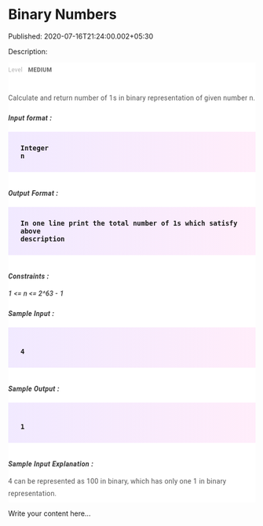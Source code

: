 # Binary Numbers

Published: 2020-07-16T21:24:00.002+05:30

Description: 
      <div _ngcontent-shn-c152="" class="padding"
      style="-webkit-font-smoothing: antialiased; background-color: white; font-family: Roboto,
      sans-serif; font-size: 16px; margin: 0px; padding: 0px 0px 15px;"><div
      _ngcontent-shn-c152="" style="-webkit-font-smoothing: antialiased; margin: 0px; padding:
      0px;"><a _ngcontent-shn-c152="" class="key" style="-webkit-font-smoothing: antialiased;
      color: #b3b3b3; font-size: 12px; letter-spacing: 0.27px; line-height: 30px; margin: 0px;
      padding: 0px;">Level</a><a _ngcontent-shn-c152="" class="value"
      style="-webkit-font-smoothing: antialiased; color: #656565; font-size: 12px; font-weight: 700;
      letter-spacing: 0.27px; line-height: 30px; margin: 0px; padding: 0px 0px 0px
      8px;">&nbsp;MEDIUM</a></div></div><div _ngcontent-shn-c152=""
      class="description ng-star-inserted" style="-webkit-font-smoothing: antialiased;
      background-color: white; font-family: Roboto, sans-serif; font-size: 16px; margin: 0px;
      padding: 0px;"><h4
      id="calculate-and-return-number-of-1s-in-binary-representation-of-given-number-n"
      style="-webkit-font-smoothing: antialiased; color: #565656; font-size: 14px; font-weight: 400;
      letter-spacing: 0.3px; line-height: 25px; margin: 0px; padding: 15px 0px 5px;">Calculate
      and return number of 1s in binary representation of given number n.</h4><h5
      id="input-format" style="-webkit-font-smoothing: antialiased; color: #353535; font-size: 14px;
      letter-spacing: 0.4px; margin: 0px; padding: 15px 0px 0px;">Input format
      :</h5><pre style="-webkit-font-smoothing: antialiased; background-image:
      linear-gradient(-90deg, rgba(255, 205, 242, 0.35), rgba(215, 193, 255, 0.35)); font-family:
      &quot;Open Sans&quot;, sans-serif; font-weight: 600; margin-bottom: 20px; margin-top:
      20px; max-width: 866px; overflow-x: hidden; padding: 25px;"><code
      style="-webkit-font-smoothing: antialiased; margin: 0px; padding: 0px;">Integer n
      </code></pre><h5 id="output-format" style="-webkit-font-smoothing: antialiased;
      color: #353535; font-size: 14px; letter-spacing: 0.4px; margin: 0px; padding: 15px 0px
      0px;">Output Format :</h5><pre style="-webkit-font-smoothing: antialiased;
      background-image: linear-gradient(-90deg, rgba(255, 205, 242, 0.35), rgba(215, 193, 255,
      0.35)); font-family: &quot;Open Sans&quot;, sans-serif; font-weight: 600;
      margin-bottom: 20px; margin-top: 20px; max-width: 866px; overflow-x: hidden; padding:
      25px;"><code style="-webkit-font-smoothing: antialiased; margin: 0px; padding:
      0px;">In one line print the total number of 1s which satisfy above description
      </code></pre><h5 id="constraints" style="-webkit-font-smoothing: antialiased;
      color: #353535; font-size: 14px; letter-spacing: 0.4px; margin: 0px; padding: 15px 0px
      0px;">Constraints :</h5><h4 id="1-lt-n-lt-2-63-1" style="-webkit-font-smoothing:
      antialiased; color: #565656; font-size: 14px; font-weight: 400; letter-spacing: 0.3px;
      line-height: 25px; margin: 0px; padding: 15px 0px 5px;"><em
      style="-webkit-font-smoothing: antialiased; margin: 0px; padding: 0px;"><strong
      style="-webkit-font-smoothing: antialiased; margin: 0px; padding: 0px;">1 &lt;= n
      &lt;= 2^63 - 1</strong></em></h4></div><div
      _ngcontent-shn-c152="" class="description ng-star-inserted" style="-webkit-font-smoothing:
      antialiased; background-color: white; font-family: Roboto, sans-serif; font-size: 16px;
      margin: 0px; padding: 0px;"><h5 id="sample-input" style="-webkit-font-smoothing:
      antialiased; color: #353535; font-size: 14px; letter-spacing: 0.4px; margin: 0px; padding:
      15px 0px 0px;">Sample Input :</h5><pre style="-webkit-font-smoothing: antialiased;
      background-image: linear-gradient(-90deg, rgba(255, 205, 242, 0.35), rgba(215, 193, 255,
      0.35)); font-family: &quot;Open Sans&quot;, sans-serif; font-weight: 600;
      margin-bottom: 20px; margin-top: 20px; max-width: 866px; overflow-x: hidden; padding:
      25px;"><code style="-webkit-font-smoothing: antialiased; margin: 0px; padding: 0px;">
      4
      </code></pre><h5 id="sample-output" style="-webkit-font-smoothing: antialiased;
      color: #353535; font-size: 14px; letter-spacing: 0.4px; margin: 0px; padding: 15px 0px
      0px;">Sample Output :</h5><pre style="-webkit-font-smoothing: antialiased;
      background-image: linear-gradient(-90deg, rgba(255, 205, 242, 0.35), rgba(215, 193, 255,
      0.35)); font-family: &quot;Open Sans&quot;, sans-serif; font-weight: 600;
      margin-bottom: 20px; margin-top: 20px; max-width: 866px; overflow-x: hidden; padding:
      25px;"><code style="-webkit-font-smoothing: antialiased; margin: 0px; padding: 0px;">
      1
      </code></pre><h5 id="sample-input-explanation" style="-webkit-font-smoothing:
      antialiased; color: #353535; font-size: 14px; letter-spacing: 0.4px; margin: 0px; padding:
      15px 0px 0px;">Sample Input Explanation :</h5><h4
      id="4-can-be-represented-as-100-in-binary-which-has-only-one-1-in-binary-representation"
      style="-webkit-font-smoothing: antialiased; color: #565656; font-size: 14px; font-weight: 400;
      letter-spacing: 0.3px; line-height: 25px; margin: 0px; padding: 15px 0px 5px;">4 can be
      represented as 100 in binary, which has only one 1 in binary
      representation.</h4></div>
      <script
      src="https://gist.github.com/Svastikkka/80cdf4132b3662d49e3658cd9aabbf1c.js"></script>

Write your content here...